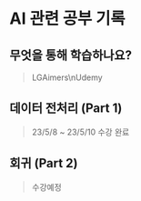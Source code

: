 # AI 관련 공부 기록

## 무엇을 통해 학습하나요?

> LGAimers\nUdemy

## 데이터 전처리 (Part 1)

> 23/5/8 ~ 23/5/10 수강 완료

## 회귀 (Part 2)

> 수강예정
